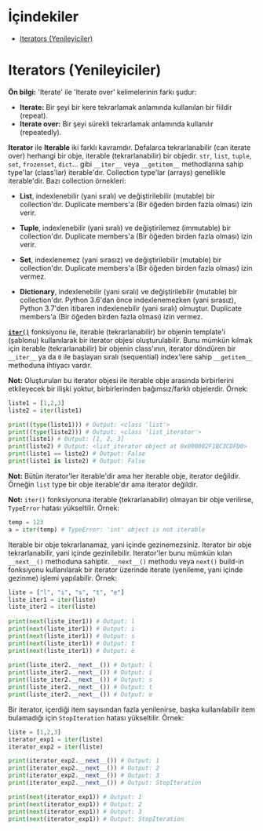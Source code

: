 # İçindekiler

- [Iterators (Yenileyiciler)](#1)

<h1 id="1">Iterators (Yenileyiciler)</h1>

**Ön bilgi:** 'Iterate' ile 'Iterate over' kelimelerinin farkı şudur:
- **Iterate:** Bir şeyi bir kere tekrarlamak anlamında kullanılan bir fiildir (repeat).
-  **Iterate over:** Bir şeyi sürekli tekrarlamak anlamında kullanılır (repeatedly).

**Iterator** ile **Iterable** iki farklı kavramdır. Defalarca tekrarlanabilir (can iterate over) herhangi bir obje, iterable (tekrarlanabilir) bir objedir. `str`, `list`, `tuple`, `set`, `frozenset`, `dict`... gibi `__iter__` veya `__getitem__` methodlarına sahip type'lar (class'lar) iterable'dır. Collection type'lar (arrays) genellikle iterable'dir. Bazı collection örnekleri:

- **List**, indexlenebilir (yani sıralı) ve değiştirilebilir (mutable) bir collection'dır. Duplicate members'a (Bir öğeden birden fazla olması) izin verir.

- **Tuple**, indexlenebilir (yani sıralı) ve değiştirilemez (immutable) bir collection'dır. Duplicate members'a (Bir öğeden birden fazla olması) izin verir.

- **Set**, indexlenemez (yani sırasız) ve değiştirilebilir (mutable) bir collection'dır. Duplicate members'a (Bir öğeden birden fazla olması) izin vermez.

- **Dictionary**, indexlenebilir (yani sıralı) ve değiştirilebilir (mutable) bir collection'dır. Python 3.6'dan önce indexlenemezken (yani sırasız),  Python 3.7'den itibaren indexlenebilir (yani sıralı) olmuştur. Duplicate members'a (Bir öğeden birden fazla olması) izin vermez.

[**`iter()`**](https://docs.python.org/3/library/functions.html#iter "https://docs.python.org/3/library/functions.html#iter") fonksiyonu ile, iterable (tekrarlanabilir) bir objenin template'i (şablonu) kullanılarak bir iterator objesi oluşturulabilir. Bunu mümkün kılmak için iterable (tekrarlanabilir) bir objenin class'ının, iterator döndüren bir `__iter__` ya da `0` ile başlayan sıralı (sequential) index'lere sahip `__getitem__` methoduna ihtiyacı vardır.

**Not:** Oluşturulan bu iterator objesi ile iterable obje arasında birbirlerini etkileyecek bir ilişki yoktur, birbirlerinden bağımsız/farklı objelerdir. Örnek:
```py
liste1 = [1,2,3]
liste2 = iter(liste1)

print((type(liste1))) # Output: <class 'list'>
print((type(liste2))) # Output: <class 'list_iterator'>
print(liste1) # Output: [1, 2, 3]
print(liste2) # Output: <list_iterator object at 0x000002F1BC3CDFD0>
print(liste1 == liste2) # Output: False
print(liste1 is liste2) # Output: False
```

**Not:** Bütün iterator'ler iterable'dir ama her iterable obje, iterator değildir. Örneğin `list` type bir obje iterable'dır ama iterator değildir.

**Not:** `iter()` fonksiyonuna iterable (tekrarlanabilir) olmayan bir obje verilirse, `TypeError` hatası yükseltilir. Örnek:
```py
temp = 123
a = iter(temp) # TypeError: 'int' object is not iterable
```

Iterable bir obje tekrarlanamaz, yani içinde gezinemezsiniz. Iterator bir obje tekrarlanabilir, yani içinde gezinilebilir. Iterator'ler bunu mümkün kılan `__next__()` methoduna sahiptir. `__next__()` methodu veya `next()` build-in fonksiyonu kullanılarak bir iterator üzerinde iterate (yenileme, yani içinde gezinme) işlemi yapılabilir. Örnek:
```py
liste = ["l", "i", "s", "t", "e"]
liste_iter1 = iter(liste)
liste_iter2 = iter(liste)
  
print(next(liste_iter1)) # Output: l
print(next(liste_iter1)) # Output: i
print(next(liste_iter1)) # Output: s
print(next(liste_iter1)) # Output: t
print(next(liste_iter1)) # Output: e
  
print(liste_iter2.__next__()) # Output: l
print(liste_iter2.__next__()) # Output: i
print(liste_iter2.__next__()) # Output: s
print(liste_iter2.__next__()) # Output: t
print(liste_iter2.__next__()) # Output: e
```

Bir iterator, içerdiği item sayısından fazla yenilenirse, başka kullanılabilir item bulamadığı için `StopIteration` hatası yükseltilir. Örnek:
```py
liste = [1,2,3]
iterator_exp1 = iter(liste)
iterator_exp2 = iter(liste)

print(iterator_exp2.__next__()) # Output: 1
print(iterator_exp2.__next__()) # Output: 2
print(iterator_exp2.__next__()) # Output: 3
print(iterator_exp2.__next__()) # Output: StopIteration

print(next(iterator_exp1)) # Output: 1
print(next(iterator_exp1)) # Output: 2
print(next(iterator_exp1)) # Output: 3
print(next(iterator_exp1)) # Output: StopIteration
```
